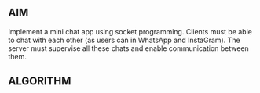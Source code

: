 ## AIM
Implement a mini chat app using socket programming. Clients must be able to chat with each other (as users can in WhatsApp and InstaGram). The server must supervise all these chats and enable communication between them.

## ALGORITHM



